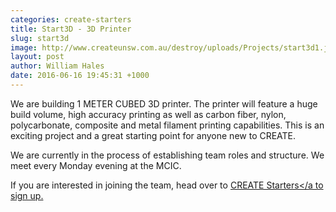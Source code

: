 ```yaml
---
categories: create-starters
title: Start3D - 3D Printer
slug: start3d
image: http://www.createunsw.com.au/destroy/uploads/Projects/start3d1.jpeg
layout: post
author: William Hales
date: 2016-06-16 19:45:31 +1000
---
```


We are building 1 METER CUBED 3D printer. The printer will feature a huge build volume, high accuracy printing as well as carbon fiber, nylon, polycarbonate, composite and metal filament printing capabilities. This is an exciting project and a great starting point for anyone new to CREATE.

We are currently in the process of establishing team roles and structure. We meet every Monday evening at the MCIC.

If you are interested in joining the team, head over to <a href="/#starters">CREATE Starters</a to sign up.
